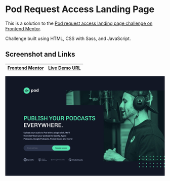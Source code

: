 # Pod Request Access Landing Page

This is a solution to the [Pod request access landing page challenge on Frontend Mentor](https://www.frontendmentor.io/challenges/pod-request-access-landing-page-eyTmdkLSG).

Challenge built using HTML, CSS with Sass, and JavaScript.

## Screenshot and Links

| [Frontend Mentor](https://www.frontendmentor.io/solutions/pod-request-access-landing-page-btzLeyiHYi) | [Live Demo URL](https://ionstici.github.io/pod-request-access-landing-page) |
| ----------------------------------------------------------------------------------------------------- | --------------------------------------------------------------------------- |

![](./assets/screenshot.png)
